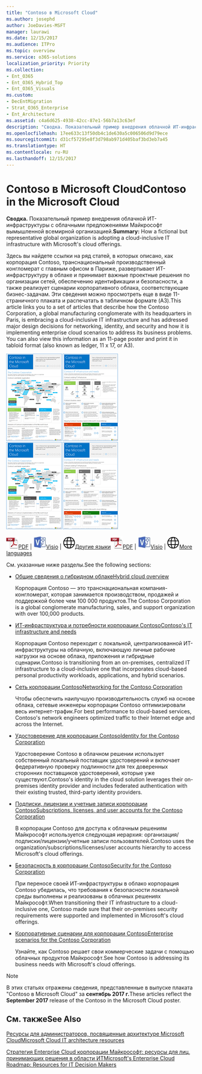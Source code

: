 ```yaml
---
title: "Contoso в Microsoft Cloud"
ms.author: josephd
author: JoeDavies-MSFT
manager: laurawi
ms.date: 12/15/2017
ms.audience: ITPro
ms.topic: overview
ms.service: o365-solutions
localization_priority: Priority
ms.collection:
- Ent_O365
- Ent_O365_Hybrid_Top
- Ent_O365_Visuals
ms.custom:
- DecEntMigration
- Strat_O365_Enterprise
- Ent_Architecture
ms.assetid: c4a6d625-4938-42cc-87e1-56b7a13c63ef
description: "Сводка. Показательный пример внедрения облачной ИТ-инфраструктуры с облачными предложениями Майкрософт вымышленной всемирной организацией."
ms.openlocfilehash: 17ee633c13f50db4c1de630a5c006506d9d79ece
ms.sourcegitcommit: d31cf57295e8f3d798ab971d405baf3bd3eb7a45
ms.translationtype: HT
ms.contentlocale: ru-RU
ms.lasthandoff: 12/15/2017
---
```

# <a name="contoso-in-the-microsoft-cloud"></a><span data-ttu-id="52c9e-103">Contoso в Microsoft Cloud</span><span class="sxs-lookup"><span data-stu-id="52c9e-103">Contoso in the Microsoft Cloud</span></span>

 <span data-ttu-id="52c9e-104">**Сводка.** Показательный пример внедрения облачной ИТ-инфраструктуры с облачными предложениями Майкрософт вымышленной всемирной организацией.</span><span class="sxs-lookup"><span data-stu-id="52c9e-104">**Summary:** How a fictional but representative global organization is adopting a cloud-inclusive IT infrastructure with Microsoft's cloud offerings.</span></span>
  
<span data-ttu-id="52c9e-p101">Здесь вы найдете ссылки на ряд статей, в которых описано, как корпорация Contoso, транснациональный производственный конгломерат с главным офисом в Париже, развертывает ИТ-инфраструктуру в облаке и принимает важные проектные решения по организации сетей, обеспечению идентификации и безопасности, а также реализует сценарии корпоративного облака, соответствующие бизнес-задачам. Эти сведения можно просмотреть еще в виде 11-страничного плаката и распечатать в табличном формате (A3).</span><span class="sxs-lookup"><span data-stu-id="52c9e-p101">This article links you to a set of articles that describe how the Contoso Corporation, a global manufacturing conglomerate with its headquarters in Paris, is embracing a cloud-inclusive IT infrastructure and has addressed major design decisions for networking, identity, and security and how it is implementing enterprise cloud scenarios to address its business problems. You can also view this information as an 11-page poster and print it in tabloid format (also known as ledger, 11 x 17, or A3).</span></span>
  
<span data-ttu-id="52c9e-107">[![Эскиз плаката "Contoso в Microsoft Cloud".](images/Contoso_Poster/Thumbnail.png)](https://www.microsoft.com/download/details.aspx?id=54427)</span><span class="sxs-lookup"><span data-stu-id="52c9e-107">[![Thumb image of the Contoso in the Microsoft Cloud poster.](images/Contoso_Poster/Thumbnail.png)](https://www.microsoft.com/download/details.aspx?id=54427)</span></span>
  
<span data-ttu-id="52c9e-108">![PDF-файл](images/Common_Images/PDFIcon.png)[PDF](https://go.microsoft.com/fwlink/p/?linkid=842085)  | ![Файл Visio](images/Common_Images/VisioIcon.png)[Visio](https://go.microsoft.com/fwlink/p/?linkid=842086)  | ![Страница с версиями на других языках](images/Common_Images/GlobeIcon.png)[Другие языки](https://www.microsoft.com/download/details.aspx?id=54427)</span><span class="sxs-lookup"><span data-stu-id="52c9e-108">![PDF file](images/Common_Images/PDFIcon.png)[PDF](https://go.microsoft.com/fwlink/p/?linkid=842085)  | ![Visio file](images/Common_Images/VisioIcon.png)[Visio](https://go.microsoft.com/fwlink/p/?linkid=842086)  | ![See a page with versions in additional languages](images/Common_Images/GlobeIcon.png)[More languages](https://www.microsoft.com/download/details.aspx?id=54427)</span></span>
  
<span data-ttu-id="52c9e-109">См. указанные ниже разделы.</span><span class="sxs-lookup"><span data-stu-id="52c9e-109">See the following sections:</span></span>
  
- [<span data-ttu-id="52c9e-110">Общие сведения о гибридном облаке</span><span class="sxs-lookup"><span data-stu-id="52c9e-110">Hybrid cloud overview</span></span>](hybrid-cloud-overview.md)
    
    <span data-ttu-id="52c9e-111">Корпорация Contoso — это транснациональная компания-конгломерат, которая занимается производством, продажей и поддержкой более чем 100 000 продуктов.</span><span class="sxs-lookup"><span data-stu-id="52c9e-111">The Contoso Corporation is a global conglomerate manufacturing, sales, and support organization with over 100,000 products.</span></span>
    
- [<span data-ttu-id="52c9e-112">ИТ-инфраструктура и потребности корпорации Contoso</span><span class="sxs-lookup"><span data-stu-id="52c9e-112">Contoso's IT infrastructure and needs</span></span>](contoso-it-infrastructure-and-needs.md)
    
    <span data-ttu-id="52c9e-113">Корпорация Contoso переходит с локальной, централизованной ИТ-инфраструктуры на облачную, включающую личные рабочие нагрузки на основе облака, приложения и гибридные сценарии.</span><span class="sxs-lookup"><span data-stu-id="52c9e-113">Contoso is transitioning from an on-premises, centralized IT infrastructure to a cloud-inclusive one that incorporates cloud-based personal productivity workloads, applications, and hybrid scenarios.</span></span>
    
- [<span data-ttu-id="52c9e-114">Сеть корпорации Contoso</span><span class="sxs-lookup"><span data-stu-id="52c9e-114">Networking for the Contoso Corporation</span></span>](networking-for-the-contoso-corporation.md)
    
    <span data-ttu-id="52c9e-115">Чтобы обеспечить наилучшую производительность служб на основе облака, сетевые инженеры корпорации Contoso оптимизировали весь интернет-трафик.</span><span class="sxs-lookup"><span data-stu-id="52c9e-115">For best performance to cloud-based services, Contoso's network engineers optimized traffic to their Internet edge and across the Internet.</span></span>
    
- [<span data-ttu-id="52c9e-116">Удостоверение для корпорации Contoso</span><span class="sxs-lookup"><span data-stu-id="52c9e-116">Identity for the Contoso Corporation</span></span>](identity-for-the-contoso-corporation.md)
    
    <span data-ttu-id="52c9e-117">Удостоверение Contoso в облачном решении использует собственный локальный поставщик удостоверений и включает федеративную проверку подлинности для тех доверенных сторонних поставщиков удостоверений, которые уже существуют.</span><span class="sxs-lookup"><span data-stu-id="52c9e-117">Contoso's identity in the cloud solution leverages their on-premises identity provider and includes federated authentication with their existing trusted, third-party identity providers.</span></span>
    
- [<span data-ttu-id="52c9e-118">Подписки, лицензии и учетные записи корпорации Contoso</span><span class="sxs-lookup"><span data-stu-id="52c9e-118">Subscriptions, licenses, and user accounts for the Contoso Corporation</span></span>](subscriptions-licenses-and-user-accounts-for-the-contoso-corporation.md)
    
    <span data-ttu-id="52c9e-119">В корпорации Contoso для доступа к облачным решениям Майкрософт используется следующая иерархия: организация/подписки/лицензии/учетные записи пользователей.</span><span class="sxs-lookup"><span data-stu-id="52c9e-119">Contoso uses the organization/subscriptions/licenses/user accounts hierarchy to access Microsoft's cloud offerings.</span></span>
    
- [<span data-ttu-id="52c9e-120">Безопасность в корпорации Contoso</span><span class="sxs-lookup"><span data-stu-id="52c9e-120">Security for the Contoso Corporation</span></span>](security-for-the-contoso-corporation.md)
    
    <span data-ttu-id="52c9e-121">При переносе своей ИТ-инфраструктуры в облако корпорация Contoso убедилась, что требования к безопасности локальной среды выполнены и реализованы в облачных решениях Майкрософт.</span><span class="sxs-lookup"><span data-stu-id="52c9e-121">When transitioning their IT infrastructure to a cloud-inclusive one, Contoso made sure that their on-premises security requirements were supported and implemented in Microsoft's cloud offerings.</span></span>
    
- [<span data-ttu-id="52c9e-122">Корпоративные сценарии для корпорации Contoso</span><span class="sxs-lookup"><span data-stu-id="52c9e-122">Enterprise scenarios for the Contoso Corporation</span></span>](enterprise-scenarios-for-the-contoso-corporation.md)
    
    <span data-ttu-id="52c9e-123">Узнайте, как Contoso решает свои коммерческие задачи с помощью облачных продуктов Майкрософт.</span><span class="sxs-lookup"><span data-stu-id="52c9e-123">See how Contoso is addressing its business needs with Microsoft's cloud offerings.</span></span>
    
> [!NOTE]
> <span data-ttu-id="52c9e-124">В этих статьях отражены сведения, представленные в выпуске плаката "Contoso в Microsoft Cloud" за **сентябрь 2017 г.**</span><span class="sxs-lookup"><span data-stu-id="52c9e-124">These articles reflect the **September 2017** release of the Contoso in the Microsoft Cloud poster.</span></span>
  
## <a name="see-also"></a><span data-ttu-id="52c9e-125">См. также</span><span class="sxs-lookup"><span data-stu-id="52c9e-125">See Also</span></span>

[<span data-ttu-id="52c9e-126">Ресурсы для администраторов, посвященные архитектуре Microsoft Cloud</span><span class="sxs-lookup"><span data-stu-id="52c9e-126">Microsoft Cloud IT architecture resources</span></span>](microsoft-cloud-it-architecture-resources.md)

[<span data-ttu-id="52c9e-127">Стратегия Enterprise Cloud корпорации Майкрософт: ресурсы для лиц, принимающих решения в области ИТ</span><span class="sxs-lookup"><span data-stu-id="52c9e-127">Microsoft's Enterprise Cloud Roadmap: Resources for IT Decision Makers</span></span>](https://sway.com/FJ2xsyWtkJc2taRD)



